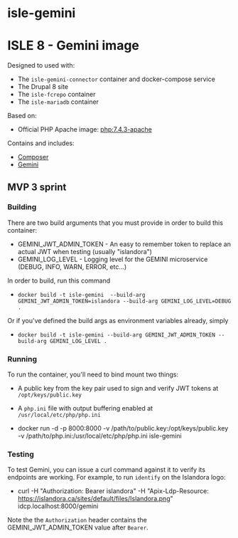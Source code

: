 # isle-gemini

# ISLE 8 - Gemini image

Designed to used with:

* The `isle-gemini-connector` container and docker-compose service
* The Drupal 8 site
* The `isle-fcrepo` container
* The `isle-mariadb` container

Based on:

* Official PHP Apache image: [php:7.4.3-apache](https://hub.docker.com/layers/php/library/php/7.4.3-apache/images/sha256-48dde1707d7dca2b701aa230344c58cb8ec5b0ce8e9dbceced65bec5ccd7d1d0?context=explore)

Contains and includes:

* [Composer](https://getcomposer.org/)
* [Gemini](https://github.com/Islandora/Crayfish/tree/dev/Gemini)

## MVP 3 sprint

### Building

There are two build arguments that you must provide in order to build this container:

* GEMINI_JWT_ADMIN_TOKEN - An easy to remember token to replace an actual JWT when testing (usually "islandora")
* GEMINI_LOG_LEVEL - Logging level for the GEMINI microservice (DEBUG, INFO, WARN, ERROR, etc...)

In order to build, run this command

* `docker build -t isle-gemini  --build-arg GEMINI_JWT_ADMIN_TOKEN=islandora --build-arg GEMINI_LOG_LEVEL=DEBUG .`

Or if you've defined the build args as environment variables already, simply

* `docker build -t isle-gemini --build-arg GEMINI_JWT_ADMIN_TOKEN --build-arg GEMINI_LOG_LEVEL .`

### Running

To run the container, you'll need to bind mount two things:

* A public key from the key pair used to sign and verify JWT tokens at `/opt/keys/public.key`
* A `php.ini` file with output buffering enabled at `/usr/local/etc/php/php.ini`

* docker run -d -p 8000:8000 -v /path/to/public.key:/opt/keys/public.key -v /path/to/php.ini:/usr/local/etc/php/php.ini isle-gemini

### Testing

To test Gemini, you can issue a curl command against it to verify its endpoints are working.  For example, to run `identify` on the Islandora logo:

* curl -H "Authorization: Bearer islandora" -H "Apix-Ldp-Resource: https://islandora.ca/sites/default/files/Islandora.png" idcp.localhost:8000/gemini

Note the the `Authorization` header contains the GEMINI_JWT_ADMIN_TOKEN value after `Bearer`.
